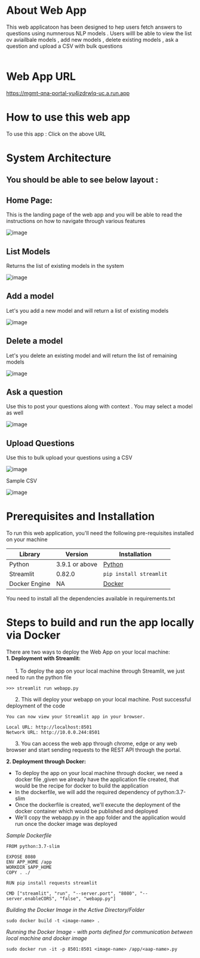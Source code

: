 # About Web App </br>

This web applicatoon has been designed to hep users fetch answers to questions using numnerous NLP models . Users willl be able to view the list ov aviailbale models , add new models , delete existing models , ask a question and upload a CSV with bulk questions </br></br>

# Web App URL </br>
https://mgmt-qna-portal-yu4izdrwlq-uc.a.run.app

# How to use this web app </br>

To use this app : Click on the above URL

# System Architecture</br>

## You should be able to see below layout :

## Home Page:</br>
This is the landing page of the web app and you will be able to read the instructions on how to navigate through various features </br>

![image](https://user-images.githubusercontent.com/74998715/120737738-9ead8600-c4bc-11eb-8067-6dcffcac707e.png)

## List Models </br>
Returns the list of existing models in the system </br>

![image](https://user-images.githubusercontent.com/74998715/120737783-b71da080-c4bc-11eb-8505-19d9646a0578.png)

## Add a model </br>
Let's you add a new model and will return a list of existing models </br>

![image](https://user-images.githubusercontent.com/74998715/120737826-c4d32600-c4bc-11eb-8575-e91a7f4c9ea9.png)

## Delete a model</br>
Let's you delete an existing model and will return the list of remaining models </br>

![image](https://user-images.githubusercontent.com/74998715/120737847-d3b9d880-c4bc-11eb-96a3-1300d8b45579.png)

## Ask a question</br>
Use this to post your questions along with context . You may select a model as well </br>

![image](https://user-images.githubusercontent.com/74998715/120737882-e2a08b00-c4bc-11eb-8360-38aa8b05a68d.png)

## Upload Questions</br>
Use this to bulk upload your questions using a CSV </br>

![image](https://user-images.githubusercontent.com/74998715/120737916-ef24e380-c4bc-11eb-9db8-e5cec26705e2.png)

Sample CSV</br>

![image](https://user-images.githubusercontent.com/74998715/120737973-08c62b00-c4bd-11eb-9af0-d7dd0bff9bfc.png)

# Prerequisites and Installation </br>
To run this web application, you'll need the following pre-requisites installed on your machine

| Library | Version | Installation |
| ----------- | ----------- | --------- |
| Python | 3.9.1 or above | <a href="https://www.python.org/downloads/"> Python </a> |
| Streamlit | 0.82.0 | `pip install streamlit`|
| Docker Engine | NA | <a href="https://docs.docker.com/engine/"> Docker </a>|

You need to install all the dependencies available in requirements.txt

# Steps to build and run the app locally via Docker</br>

There are two ways to deploy the Web App on your local machine:
</br>
<b> 1. Deployment with Streamlit: </b>
</br>
</br>
&nbsp;&nbsp;&nbsp;&nbsp;&nbsp;&nbsp;1. To deploy the app on your local machine through Streamlit, we just need to run the python file

```
>>> streamlit run webapp.py
```
&nbsp;&nbsp;&nbsp;&nbsp;&nbsp;&nbsp;2. This will deploy your webapp on your local machine. Post successful deployment of the code
```
You can now view your Streamlit app in your browser.

Local URL: http://localhost:8501
Network URL: http://10.0.0.244:8501

```
&nbsp;&nbsp;&nbsp;&nbsp;&nbsp;&nbsp;3. You can access the web app through chrome, edge or any web browser and start sending requests to the REST API through the portal.

<b> 2. Deployment through Docker: </b>

- To deploy the app on your local machine through docker, we need a docker file ,given we already have the application file created, that would be the recipe for docker to build the application
- In the dockerfile, we will add the required dependency of python:3.7-slim
- Once the dockerfile is created, we'll execute the deployment of the docker container which would be published and deployed
- We'll copy the webapp.py in the app folder and the application would run once the docker image was deployed

*Sample Dockerfile*
````
FROM python:3.7-slim

EXPOSE 8080
ENV APP_HOME /app
WORKDIR $APP_HOME
COPY . ./

RUN pip install requests streamlit

CMD ["streamlit", "run", "--server.port", "8080", "--server.enableCORS", "false", "webapp.py"]
````
*Building the Docker Image in the Active Directory/Folder*
```
sudo docker build -t <image-name> .
```

*Running the Docker Image - with ports defined for communication between local machine and docker image*
```
sudo docker run -it -p 8501:8501 <image-name> /app/<aap-name>.py
